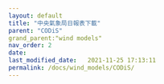 ```yaml
---
layout: default
title: "中央氣象局日報表下載"
parent: "CODiS"
grand_parent:"wind models"
nav_order: 2
date:               
last_modified_date:   2021-11-25 17:13:11
permalink: /docs/wind_models/CODiS/
---
```


